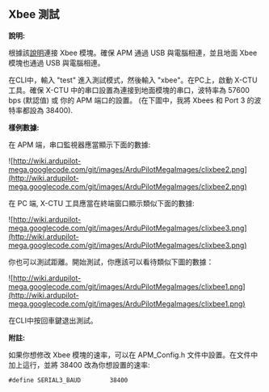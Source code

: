 ## Xbee 測試 ##

**說明:**

根據該[說明](Wireless.md)連接 Xbee 模塊。確保 APM 通過 USB 與電腦相連，並且地面 Xbee 模塊也通過 USB 與電腦相連。

在CLI中，輸入 "test" 進入測試模式，然後輸入 "xbee"。在PC上，啟動 X-CTU 工具。確保 X-CTU 中的串口設置為連接到地面模塊的串口，波特率為 57600 bps (默認值) 或 你的 APM 端口的設置。 (在下圖中，我將 Xbees 和 Port 3 的波特率都設為 38400).

**樣例數據:**

在 APM 端，串口監視器應當顯示下面的數據:

![http://wiki.ardupilot-mega.googlecode.com/git/images/ArduPilotMegaImages/clixbee2.png](http://wiki.ardupilot-mega.googlecode.com/git/images/ArduPilotMegaImages/clixbee2.png)

在 PC 端, X-CTU 工具應當在終端窗口顯示類似下面的數據:

![http://wiki.ardupilot-mega.googlecode.com/git/images/ArduPilotMegaImages/clixbee3.png](http://wiki.ardupilot-mega.googlecode.com/git/images/ArduPilotMegaImages/clixbee3.png)

你也可以測試距離。開始測試，你應該可以看待類似下圖的數據：

![http://wiki.ardupilot-mega.googlecode.com/git/images/ArduPilotMegaImages/clixbee1.png](http://wiki.ardupilot-mega.googlecode.com/git/images/ArduPilotMegaImages/clixbee1.png)

在CLI中按回車鍵退出測試。

**附註:**

如果你想修改 Xbee 模塊的速率，可以在 APM\_Config.h 文件中設置。在文件中加上這行，並將 38400 改為你想設置的速率:

`#define SERIAL3_BAUD        38400`